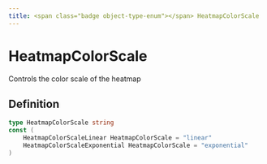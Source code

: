 ```yaml
---
title: <span class="badge object-type-enum"></span> HeatmapColorScale
---
```

# <span class="badge object-type-enum"></span> HeatmapColorScale

Controls the color scale of the heatmap

## Definition

```go
type HeatmapColorScale string
const (
	HeatmapColorScaleLinear HeatmapColorScale = "linear"
	HeatmapColorScaleExponential HeatmapColorScale = "exponential"
)

```

